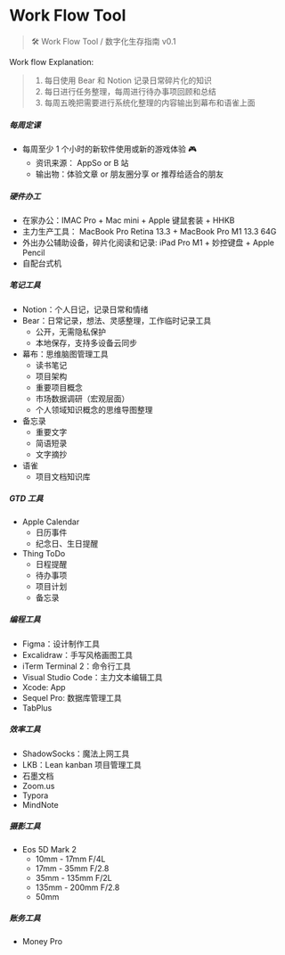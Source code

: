 # Work Flow Tool

> 🛠 Work Flow Tool / 数字化生存指南 v0.1

Work flow Explanation:

> 1. 每日使用 Bear 和 Notion 记录日常碎片化的知识
> 2. 每日进行任务整理，每周进行待办事项回顾和总结
> 3. 每周五晚把需要进行系统化整理的内容输出到幕布和语雀上面

##### 每周定课

- 每周至少 1 个小时的新软件使用或新的游戏体验 🎮
  - 资讯来源： AppSo or B 站
  - 输出物：体验文章 or 朋友圈分享 or 推荐给适合的朋友

##### 硬件办工

- 在家办公：IMAC Pro + Mac mini + Apple 键鼠套装 + HHKB
- 主力生产工具： MacBook Pro Retina 13.3 + MacBook Pro M1 13.3 64G
- 外出办公辅助设备，碎片化阅读和记录: iPad Pro M1 + 妙控键盘 + Apple Pencil
- 自配台式机

##### 笔记工具

- Notion：个人日记，记录日常和情绪
- Bear：日常记录，想法、灵感整理，工作临时记录工具
  - 公开，无需隐私保护
  - 本地保存，支持多设备云同步
- 幕布：思维脑图管理工具
  - 读书笔记
  - 项目架构
  - 重要项目概念
  - 市场数据调研（宏观层面）
  - 个人领域知识概念的思维导图整理
- 备忘录
  - 重要文字
  - 简语短录
  - 文字摘抄
- 语雀
  - 项目文档知识库

##### GTD 工具

- Apple Calendar
  - 日历事件
  - 纪念日、生日提醒
- Thing ToDo
  - 日程提醒
  - 待办事项
  - 项目计划
  - 备忘录

##### 编程工具

- Figma：设计制作工具
- Excalidraw：手写风格画图工具
- iTerm Terminal 2：命令行工具
- Visual Studio Code：主力文本编辑工具
- Xcode: App
- Sequel Pro: 数据库管理工具
- TabPlus

##### 效率工具

- ShadowSocks：魔法上网工具
- LKB：Lean kanban 项目管理工具
- 石墨文档
- Zoom.us
- Typora
- MindNote

##### 摄影工具

- Eos 5D Mark 2
  - 10mm - 17mm  F/4L
  - 17mm - 35mm F/2.8
  - 35mm - 135mm F/2L
  - 135mm - 200mm F/2.8
  - 50mm

##### 账务工具

- Money Pro
